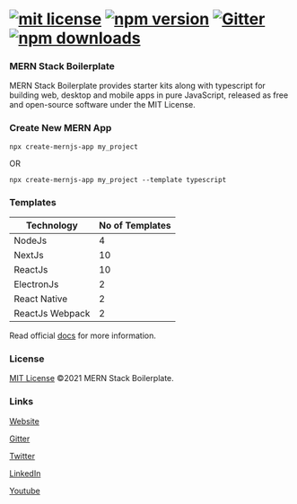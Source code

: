 # [![mit license](https://img.shields.io/github/license/mernjs/create-mernjs-app)](https://github.com/mernjs/create-mernjs-app/blob/master/LICENSE) [![npm version](https://img.shields.io/npm/v/create-mernjs-app)](https://www.npmjs.com/package/create-mernjs-app) [![Gitter](https://badges.gitter.im/mernjs/mernjs.svg)](https://gitter.im/mernjs/mernjs-community) [![npm downloads](https://img.shields.io/npm/dy/create-mernjs-app)](https://www.npmjs.com/package/create-mernjs-app)

### MERN Stack Boilerplate
MERN Stack Boilerplate provides starter kits along with typescript for building web, desktop and mobile apps in pure JavaScript, released as free and open-source software under the MIT License.

### Create New MERN App
```
npx create-mernjs-app my_project
```
OR   
```
npx create-mernjs-app my_project --template typescript
```


### Templates

| Technology | No of Templates |
| ------ | ------ |
| NodeJs | 4 |
| NextJs | 10 |
| ReactJs | 10 |
| ElectronJs | 2 |
| React Native | 2 |
| ReactJs Webpack | 2 |

Read official [docs](https://mernjs.github.io/create-mernjs-app) for more information.

### License
[MIT License](https://github.com/mernjs/create-mernjs-app/blob/master/LICENSE) ©2021 MERN Stack Boilerplate.

### Links
[Website](https://mernjs.github.io/create-mernjs-app)

[Gitter](https://gitter.im/mernjs/mernjs-community)

[Twitter](https://twitter.com/mernjs)

[LinkedIn](https://www.linkedin.com/in/mernjs-community-269551191/)

[Youtube](https://www.youtube.com/channel/UCAcmuHoa3sEN_KuwFYk6xMw/playlists)

